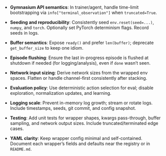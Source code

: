 - **Gymnasium API semantics**: In trainer/agent, handle time-limit bootstrapping via `info["terminal_observation"]` when `truncated=True`.

- **Seeding and reproducibility**: Consistently seed `env.reset(seed=...)`, `numpy`, and `torch`. Optionally set PyTorch determinism flags. Record seeds in logs.

- **Buffer semantics**: Expose `ready()` and prefer `len(buffer)`; deprecate `get_buffer_size` to keep one idiom.

- **Episode flushing**: Ensure the last in-progress episode is flushed at shutdown if needed (for logging/analysis), even if `done` wasn’t seen.

- **Network input sizing**: Derive network sizes from the wrapped env spaces. Flatten or handle channel-first consistently after stacking.

- **Evaluation policy**: Use deterministic action selection for eval; disable exploration, normalization updates, and learning.

- **Logging scale**: Prevent in-memory log growth; stream or rotate logs. Include timestamps, seeds, git commit, and config snapshot.

- **Testing**: Add unit tests for wrapper shapes, kwargs pass-through, buffer sampling, and network output sizes. Include truncated/terminated edge cases.

- **YAML clarity**: Keep wrapper config minimal and self-contained. Document each wrapper’s fields and defaults near the registry or in `README.md`.